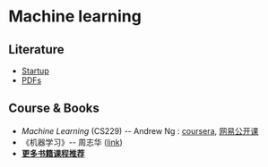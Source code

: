 # Machine learning

## Literature

* [Startup](https://cloud.tsinghua.edu.cn/d/928f3f4a8c8d4ab8b8ad/?p=/Literature%20shared%20by%20John/Recommendation%20for%20Startup/AI%20%26%20Machine%20Learning&mode=list)
* [PDFs](https://cloud.tsinghua.edu.cn/d/9553a9a553304ff7b311/)

## Course & Books

* _Machine Learning_ \(CS229\) -- Andrew Ng : [coursera](https://www.coursera.org/learn/machine-learning), [网易公开课](http://open.163.com/special/opencourse/machinelearning.html)
* 《机器学习》-- 周志华 \([link](https://book.douban.com/subject/26708119/)\)
* [**更多书籍课程推荐**](https://lulab.gitbook.io/training/appendix/appendix-i.keep-learning#ji-qi-xue-xi-xiang-guan-shu-dan-he-ke-cheng-tui-jian)

